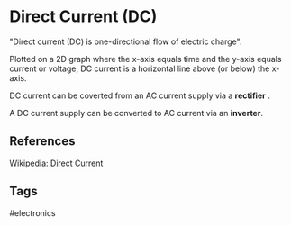 # Direct Current (DC)

"Direct current (DC) is one-directional flow of electric charge".

Plotted on a 2D graph where the x-axis equals time and the y-axis equals current or voltage, DC current is a horizontal line above (or below) the x-axis.

DC current can be coverted from an AC current supply via a **rectifier** []().

A DC current supply can be converted to AC current via an **inverter**. []()

## References
[Wikipedia: Direct Current](https://en.wikipedia.org/wiki/Direct_current) 

## Tags
#electronics
